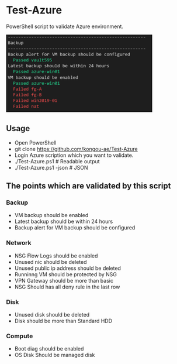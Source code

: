 # Test-Azure

PowerShell script to validate Azure environment.

<img src="media/image001.png" width="400px">

## Usage 

- Open PowerShell
- git clone https://github.com/kongou-ae/Test-Azure
- Login Azure scription which you want to validate.
- ./Test-Azure.ps1 # Readable output
- ./Test-Azure.ps1 -json # JSON

## The points which are validated by this script

### Backup

- VM backup should be enabled
- Latest backup should be within 24 hours
- Backup alert for VM backup should be configured

### Network

- NSG Flow Logs should be enabled
- Unused nic should be deleted
- Unused public ip address should be deleted
- Runninng VM should be protected by NSG
- VPN Gateway should be more than basic
- NSG Should has all deny rule in the last row

### Disk 

- Unused disk should be deleted
- Disk should be more than Standard HDD

### Compute

- Boot diag should be enabled
- OS Disk Should be managed disk